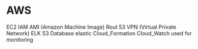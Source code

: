 # AWS
EC2
IAM
AMI (Amazon Machine Image)
Rout 53
VPN (Virtual Private Network) 
ELK 
S3 Database
elastic 
Cloud_Formation 
Cloud_Watch  used for monitoring
